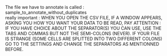 The file we have to annotate is called : sample_to_annotate_without_duplicates\
really important :  WHEN YOU OPEN THE CSV FILE, IF A WINDOW APPEARS, ASKING YOU HOW YOU WANT YOUR DATA TO BE READ, PAY ATTENTION : IF YOU HAVE CHOICE ABOUT THE SEPARATOR(S) YOU CAN USE, USE THE TABS AND COMMAS BUT NOT THE SEMI-COLONS (NEVER). IF YOUR FILE IS STRANGE (SOME CELLS ARE SPLITTED INTO TWO DIFFERENT COLONS) GO TO THE SETTINGS AND CHANGE THE SEPARATORS AS MENTIONNED BEFORE. 